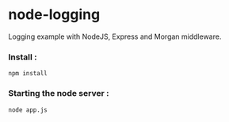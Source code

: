 # node-logging
Logging example with NodeJS, Express and Morgan middleware.

### Install :
    npm install

### Starting the node server :
    node app.js
